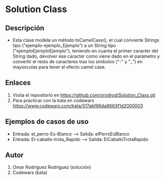 Solution Class
===

## Descripción
- Esta clase modela un método toCamelCase(), el cual convierte Strings tipo ("ejemplo-ejemplo_Ejemplo") a un String tipo ("ejemploEjemploEjemplo"), teniendo en cuanta el primer caracter del String dado, devolver ese caracter como viene dado en el parámetro y convertir el resto de caracteres tras los símbolos ("-" y "_") en mayúsculas para tener el efecto camel case.



## Enlaces

1. Visita el repositorio en https://github.com/orodrod/Solution_Class.git
2. Para practicar con la kata en codewars https://www.codewars.com/kata/517abf86da9663f1d2000003

## Ejemplos de casos de uso

- Entrada: el_perro-Es-Blanco    --> Salida: elPerroEsBlanco
- Entrada: El-caballo-trota_Rapido  --> Salida: ElCaballoTrotaRapido

## Autor

1. Omar Rodríguez Rodríguez (solución)
2. Codewars (kata)